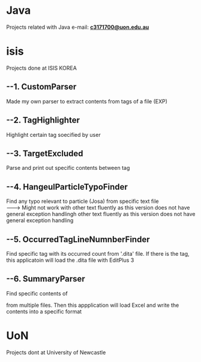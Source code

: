 # Java
Projects related with Java
e-mail: <b><c3171700@uon.edu.au></b>

# isis
Projects done at ISIS KOREA

## --1. CustomParser
Made my own parser to extract contents from tags of a file (EXP)
  
## --2. TagHighlighter
Highlight certain tag soecified by user
  
## --3. TargetExcluded
Parse and print out specific contents between <target> tag

## --4. HangeulParticleTypoFinder		
Find any typo relevant to particle (Josa) from specific text file		
---> Might not work with other text fluently as this version does not have general exception handlingh other text fluently as this version does not have general exception handling

## --5. OccurredTagLineNumnberFinder
Find specific tag with its occurred count from '.dita' file.
If there is the tag, this applicatoin will load the .dita file with EditPlus 3
  
## --6. SummaryParser
Find specific contents of <summary> from multiple files.
Then this appplication will load Excel and write the contents into a specific format

# UoN
Projects dont at University of Newcastle

